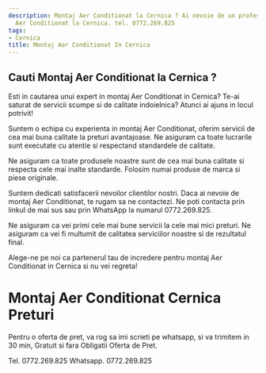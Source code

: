 ```yaml
---
description: Montaj Aer Conditionat la Cernica ? Ai nevoie de un profesionist in Montaj
  Aer Conditionat la Cernica. tel. 0772.269.825
tags:
- Cernica
title: Montaj Aer Conditionat In Cernica
---
```



## Cauti Montaj Aer Conditionat la Cernica ?

Esti in cautarea unui expert in montaj Aer Conditionat in Cernica? Te-ai saturat de servicii scumpe si de calitate indoielnica? Atunci ai ajuns in locul potrivit!

Suntem o echipa cu experienta in montaj Aer Conditionat, oferim servicii de cea mai buna calitate la preturi avantajoase. Ne asiguram ca toate lucrarile sunt executate cu atentie si respectand standardele de calitate.

Ne asiguram ca toate produsele noastre sunt de cea mai buna calitate si respecta cele mai inalte standarde. Folosim numai produse de marca si piese originale.

Suntem dedicati satisfacerii nevoilor clientilor nostri. Daca ai nevoie de montaj Aer Conditionat, te rugam sa ne contactezi. Ne poti contacta prin linkul de mai sus sau prin WhatsApp la numarul 0772.269.825.

Ne asiguram ca vei primi cele mai bune servicii la cele mai mici preturi. Ne asiguram ca vei fi multumit de calitatea serviciilor noastre si de rezultatul final.

Alege-ne pe noi ca partenerul tau de incredere pentru montaj Aer Conditionat in Cernica si nu vei regreta!

# Montaj Aer Conditionat Cernica Preturi
Pentru o oferta de pret, va rog sa imi scrieti pe whatsapp, si va trimitem in 30 min, Gratuit si fara Obligatii Oferta de Pret.

Tel. 0772.269.825
Whatsapp. 0772.269.825